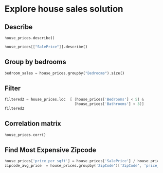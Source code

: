 # Explore house sales solution

## Describe

```python
house_prices.describe()

house_prices[["SalePrice"]].describe()
```

## Group by bedrooms

```python
bedroom_sales = house_prices.groupby("Bedrooms").size()
```

## Filter

```python
filtered2 = house_prices.loc  [ (house_prices['Bedrooms'] < 5) &
                                (house_prices['Bathrooms'] < 3)]
filtered2
```

## Correlation matrix

```python
house_prices.corr() 
```

## Find Most Expensive Zipcode

```python
house_prices['price_per_sqft'] = house_prices['SalePrice'] / house_prices['SqFtTotLiving']
zipcode_avg_price  = house_prices.groupby('ZipCode')['ZipCode', 'price_per_sqft'].mean()

```